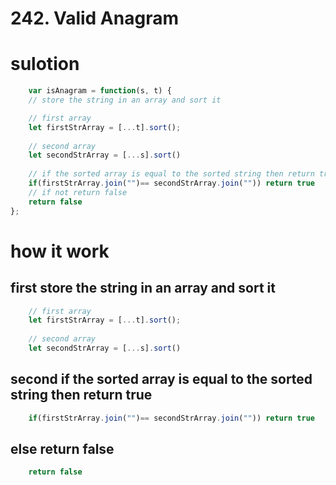 # 242. Valid Anagram

# sulotion

```js
    var isAnagram = function(s, t) {
    // store the string in an array and sort it

    // first array
    let firstStrArray = [...t].sort();
    
    // second array
    let secondStrArray = [...s].sort()
    
    // if the sorted array is equal to the sorted string then return true
    if(firstStrArray.join("")== secondStrArray.join("")) return true
    // if not return false
    return false
};
```

# how it work

## first store the string in an array and sort it

```js
    // first array
    let firstStrArray = [...t].sort();
    
    // second array
    let secondStrArray = [...s].sort()
```
## second if the sorted array is equal to the sorted string then return true

```js
    if(firstStrArray.join("")== secondStrArray.join("")) return true
```

## else return false

```js
    return false
```